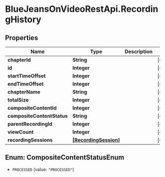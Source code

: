 # BlueJeansOnVideoRestApi.RecordingHistory

## Properties
Name | Type | Description | Notes
------------ | ------------- | ------------- | -------------
**chapterId** | **String** |  | [optional] 
**id** | **Integer** |  | [optional] 
**startTimeOffset** | **Integer** |  | [optional] 
**endTimeOffset** | **Integer** |  | [optional] 
**chapterName** | **String** |  | [optional] 
**totalSize** | **Integer** |  | [optional] 
**compositeContentId** | **Integer** |  | [optional] 
**compositeContentStatus** | **String** |  | [optional] 
**parentRecordingId** | **Integer** |  | [optional] 
**viewCount** | **Integer** |  | [optional] 
**recordingSessions** | [**[RecordingSession]**](RecordingSession.md) |  | [optional] 


<a name="CompositeContentStatusEnum"></a>
## Enum: CompositeContentStatusEnum


* `PROCESSED` (value: `"PROCESSED"`)




